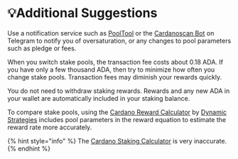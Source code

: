 # :bulb:Additional Suggestions

Use a notification service such as [PoolTool](https://pooltool.io/) or the [Cardanoscan Bot](https://t.me/cardanoscanbot) on Telegram to notify you of oversaturation, or any changes to pool parameters such as pledge or fees.

When you switch stake pools, the transaction fee costs about 0.18 ADA. If you have only a few thousand ADA, then try to minimize how often you change stake pools. Transaction fees may diminish your rewards quickly.

You do not need to withdraw staking rewards. Rewards and any new ADA in your wallet are automatically included in your staking balance.

To compare stake pools, using the [Cardano Reward Calculator](https://dynamicstrategies.io/crewardcalculator) by [Dynamic Strategies](https://dynamicstrategies.io/) includes pool parameters in the reward equation to estimate the reward rate more accurately.

{% hint style="info" %}
The [Cardano Staking Calculator](https://cardano.org/calculator/) is very inaccurate.
{% endhint %}